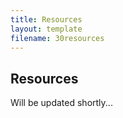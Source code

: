 ```yaml
---
title: Resources
layout: template
filename: 30resources
--- 
```


## Resources

Will be updated shortly...
